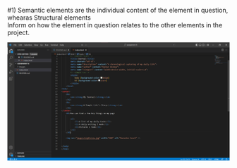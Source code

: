 #1) Semantic elements are the individual content of the element in question, whearas Structural elements<br/>
Inform on how the element in question relates to the other elements in the project. 

![Screenshot](./images/screenshot.png)
